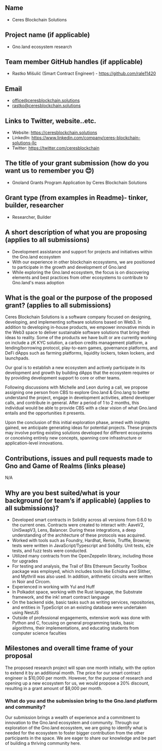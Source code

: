 ## Name
- Ceres Blockchain Solutions

## Project name (if applicable)
- Gno.land ecosystem research

## Team member GitHub handles (if applicable)
- Rastko Mišulić (Smart Contract Engineer) - https://github.com/rale11420

## Email
- office@ceresblockchain.solutions
- rastko@ceresblockchain.solutions

## Links to Twitter, website..etc.
- Website: https://ceresblockchain.solutions
- LinkedIn: https://www.linkedin.com/company/ceres-blockchain-solutions-llc
- Twitter: https://twitter.com/ceresblockchain

## The title of your grant submission (how do you want us to remember you 😊)
- Gnoland Grants Program Application by Ceres Blockchain Solutions

## Grant type (from examples in Readme)- tinker, builder, researcher
- Researcher, Builder

## A short description of what you are proposing (applies to all submissions)
- Development assistance and support for projects and initiatives within the Gno.land ecosystem
- With our experience in other blockchain ecosystems, we are positioned to participate in the growth and development of Gno.land
- While exploring the Gno.land ecosystem, the focus is on discovering elements and best practices from other ecosystems to contribute to Gno.land's mass adoption

## What is the goal or the purpose of the proposed grant? (applies to all submissions)
Ceres Blockchain Solutions is a software company focused on designing, developing, and implementing software solutions based on Web3. In addition to developing in-house products, we empower innovative minds in the Web3 space to deliver sustainable software solutions that bring their ideas to reality. Some of the products we have built or are currently working on include a zK KYC solution, a carbon credits management platform, a lending/borrowing protocol, play-to-earn games, governance platforms, and DeFi dApps such as farming platforms, liquidity lockers, token lockers, and launchpads.

Our goal is to establish a new ecosystem and actively participate in its development and growth by building dApps that the ecosystem requires or by providing development support to core or other teams.

Following discussions with Michelle and Leon during a call, we propose assigning one person from CBS to explore Gno.land & Gno.lang to better understand the project, engage in development activities, attend developer calls, and contribute in general. After a period of 1 to 2 months, this individual would be able to provide CBS with a clear vision of what Gno.land entails and the opportunities it presents.

Upon the conclusion of this initial exploration phase, armed with insights gained, we anticipate generating ideas for potential projects. These projects may involve porting existing solutions developed for different ecosystems or conceiving entirely new concepts, spanning core infrastructure or application-level innovations.

## Contributions, issues and pull requests made to Gno and Game of Realms (links please)
N/A

## Why are you best suited/what is your background (or team’s if applicable) (applies to all submissions)?
- Developed smart contracts in Solidity across all versions from 0.6.0 to the current ones. Contracts were created to interact with: AaveV2, UniSwapV3, Lens, Balancer. During these integrations, a deep understanding of the architecture of these protocols was acquired.
- Worked with tools such as Foundry, Hardhat, Remix, Truffle, Brownie; tests were written in JavaScript/Typescript and Solidity. Unit tests, e2e tests, and fuzz tests were conducted.
- Utilized many contracts from the OpenZeppelin library, including those for upgrades
- For testing and analysis, the Trail of Bits Ethereum Security Toolbox package was employed, which includes tools like Echidna and Slither, and Mythrill was also used. In addition, arithmetic circuits were written in Noir and Circom.
- Experienced in working with Yul and Huff
- In Polkadot space, working with the Rust language, the Substrate framework, and the ink! smart contract language
- On the backend side, basic tasks such as writing services, repositories, and entities in TypeScript on an existing database were undertaken using NestJS
- Outside of professional engagements, extensive work was done with Python and C, focusing on general programming tasks, basic algorithms, their implementations, and educating students from computer science faculties

## Milestones and overall time frame of your proposal
The proposed research project will span one month initially, with the option to extend it by an additional month.
The price for our smart contract engineer is $10,000 per month. However, for the purpose of research and opening up a new ecosystem for us, we would propose a 20% discount, resulting in a grant amount of $8,000 per month.

### What do you and the submission bring to the Gno.land platform and community?
Our submission brings a wealth of experience and a commitment to innovation to the Gno.land ecosystem and community. Through our exploration of the Gno.land ecosystem, we are going to identify what is needed for the ecosystem to foster bigger contribution from the other participants in the space. We are eager to share our knowledge and be part of building a thriving community here.
